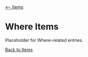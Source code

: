 [⟵ Items](../README.md)

# Where Items

Placeholder for Where-related entries.

[Back to Items](../README.md)
